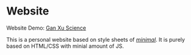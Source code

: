 # Website

Website Demo: [Gan Xu Science](https://ganxu.science)

This is a personal website based on style sheets of [*minimal*](https://github.com/pages-themes/minimal). It is purely based on HTML/CSS with minial amount of JS.



